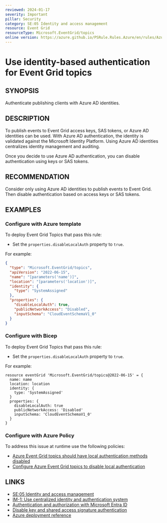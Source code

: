 ```yaml
---
reviewed: 2024-01-17
severity: Important
pillar: Security
category: SE:05 Identity and access management
resource: Event Grid
resourceType: Microsoft.EventGrid/topics
online version: https://azure.github.io/PSRule.Rules.Azure/en/rules/Azure.EventGrid.DisableLocalAuth/
---
```


# Use identity-based authentication for Event Grid topics

## SYNOPSIS

Authenticate publishing clients with Azure AD identities.

## DESCRIPTION

To publish events to Event Grid access keys, SAS tokens, or Azure AD identities can be used.
With Azure AD authentication, the identity is validated against the Microsoft Identity Platform.
Using Azure AD identities centralizes identity management and auditing.

Once you decide to use Azure AD authentication, you can disable authentication using keys or SAS tokens.

## RECOMMENDATION

Consider only using Azure AD identities to publish events to Event Grid.
Then disable authentication based on access keys or SAS tokens.

## EXAMPLES

### Configure with Azure template

To deploy Event Grid Topics that pass this rule:

- Set the `properties.disableLocalAuth` property to `true`.

For example:

```json
{
  "type": "Microsoft.EventGrid/topics",
  "apiVersion": "2022-06-15",
  "name": "[parameters('name')]",
  "location": "[parameters('location')]",
  "identity": {
    "type": "SystemAssigned"
  },
  "properties": {
    "disableLocalAuth": true,
    "publicNetworkAccess": "Disabled",
    "inputSchema": "CloudEventSchemaV1_0"
  }
}
```

### Configure with Bicep

To deploy Event Grid Topics that pass this rule:

- Set the `properties.disableLocalAuth` property to `true`.

For example:

```bicep
resource eventGrid 'Microsoft.EventGrid/topics@2022-06-15' = {
  name: name
  location: location
  identity: {
    type: 'SystemAssigned'
  }
  properties: {
    disableLocalAuth: true
    publicNetworkAccess: 'Disabled'
    inputSchema: 'CloudEventSchemaV1_0'
  }
}
```

<!-- external:avm avm/res/event-grid/topic disableLocalAuth -->

### Configure with Azure Policy

To address this issue at runtime use the following policies:

- [Azure Event Grid topics should have local authentication methods disabled](https://github.com/Azure/azure-policy/blob/master/built-in-policies/policyDefinitions/Event%20Grid/Topics_DisableLocalAuth_AuditDeny.json)
- [Configure Azure Event Grid topics to disable local authentication](https://github.com/Azure/azure-policy/blob/master/built-in-policies/policyDefinitions/Event%20Grid/Topics_DisableLocalAuth_Modify.json)

## LINKS

- [SE:05 Identity and access management](https://learn.microsoft.com/azure/well-architected/security/identity-access)
- [IM-1: Use centralized identity and authentication system](https://learn.microsoft.com/security/benchmark/azure/baselines/event-grid-security-baseline#im-1-use-centralized-identity-and-authentication-system)
- [Authentication and authorization with Microsoft Entra ID](https://learn.microsoft.com/azure/event-grid/authenticate-with-microsoft-entra-id)
- [Disable key and shared access signature authentication](https://learn.microsoft.com/azure/event-grid/authenticate-with-microsoft-entra-id#disable-key-and-shared-access-signature-authentication)
- [Azure deployment reference](https://learn.microsoft.com/azure/templates/microsoft.eventgrid/topics)
